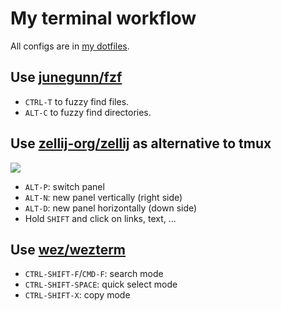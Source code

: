 # My terminal workflow

All configs are in [my dotfiles](https://github.com/haunt98/dotfiles).

## Use [junegunn/fzf](https://github.com/junegunn/fzf)

- `CTRL-T` to fuzzy find files.
- `ALT-C` to fuzzy find directories.

## Use [zellij-org/zellij](https://github.com/zellij-org/zellij) as alternative to tmux

![](https://zellij.dev/documentation/img/overview-status-tab-2.png)

- `ALT-P`: switch panel
- `ALT-N`: new panel vertically (right side)
- `ALT-D`: new panel horizontally (down side)
- Hold `SHIFT` and click on links, text, ...

## Use [wez/wezterm](https://github.com/wez/wezterm)

- `CTRL-SHIFT-F`/`CMD-F`: search mode
- `CTRL-SHIFT-SPACE`: quick select mode
- `CTRL-SHIFT-X`: copy mode
